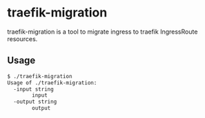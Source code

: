 # traefik-migration

traefik-migration is a tool to migrate ingress to traefik IngressRoute resources.

## Usage

```bash
$ ./traefik-migration 
Usage of ./traefik-migration:
  -input string
    	input
  -output string
    	output
```
